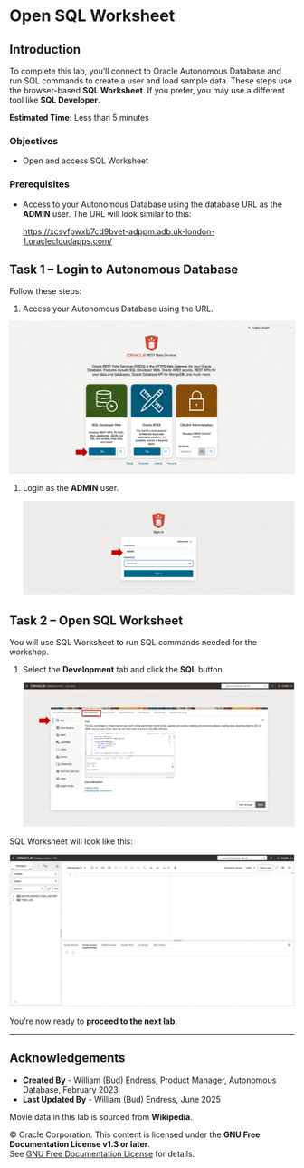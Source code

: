 # Open SQL Worksheet

## Introduction

To complete this lab, you’ll connect to Oracle Autonomous Database and run SQL commands to create a user and load sample data. These steps use the browser-based **SQL Worksheet**. If you prefer, you may use a different tool like **SQL Developer**.

**Estimated Time:** Less than 5 minutes

### Objectives

- Open and access SQL Worksheet

### Prerequisites

- Access to your Autonomous Database using the database URL as the **ADMIN** user.  The URL will look similar to this:

   https://xcsvfpwxb7cd9bvet-adppm.adb.uk-london-1.oraclecloudapps.com/

## Task 1 – Login to Autonomous Database

Follow these steps:

1. Access your Autonomous Database using the URL.

![REST Data Servicews](images/rest-data-services.png)

1. Login as the **ADMIN** user.

   ![ADMIN logtin](images/admin-login.png)

## Task 2 – Open SQL Worksheet

You will use SQL Worksheet to run SQL commands needed for the workshop.

1. Select the **Development** tab and click the **SQL** button.

   ![Open SQL Worksheet](images/start-sql-worksheet.png)

SQL Worksheet will look like this:

![SQL Worksheet](images/sql-worksheet.png)

You’re now ready to **proceed to the next lab**.

---

## Acknowledgements

- **Created By** - William (Bud) Endress, Product Manager, Autonomous Database, February 2023  
- **Last Updated By** - William (Bud) Endress, June 2025

Movie data in this lab is sourced from **Wikipedia**.

© Oracle Corporation. This content is licensed under the **GNU Free Documentation License v1.3 or later**.  
See [GNU Free Documentation License](files/gnu-free-documentation-license.txt) for details.
